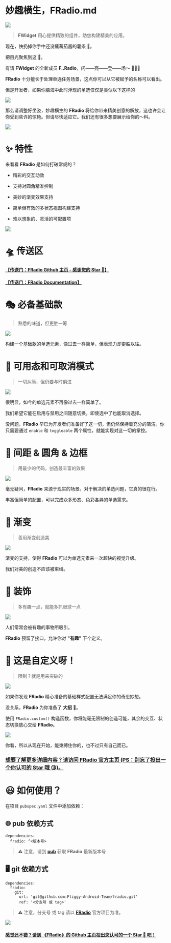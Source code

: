 # 妙趣横生，FRadio.md

[![](https://gw.alicdn.com/tfs/TB10J77tNv1gK0jSZFFXXb0sXXa-720-353.png)](https://github.com/Fliggy-Android-Team)

> **FWidget** 用心提供精致的组件，助您构建精美的应用。

现在，快扔掉你手中还没蘸蕃茄酱的薯条 🍟。

把目光聚焦到这 👀。

有请 **FWidget** 的全新成员 **F..Radio**，闪——亮——登——场～ 🎉🎉🎉


**FRadio** 十分擅长于处理单选任务场景，这点你可以从它被赋予的名称可以看出。

但是开发者，如果你脑海中此时浮现的单选仅仅是类似以下这样的

![](https://raw.githubusercontent.com/chenBingX/img/master/Flutter/fradio/old_fradio.png)

那么请调整好坐姿，妙趣横生的 **FRadio** 将给你带来精美创意的解放，这也许会让你受到些许的惊艳。但请尽快适应它。我们还有很多想要展示给你的～料。

![](https://raw.githubusercontent.com/chenBingX/img/master/Flutter/fradio/fradio_all.png)


# ✨ 特性

来看看 **FRadio** 是如何打破常规的？

- 精彩的交互动效

- 支持对圆角精准控制

- 美妙的渐变效果支持

- 简单但有效的多状态视图构建支持

- 难以想象的、灵活的可配置项

![](https://raw.githubusercontent.com/chenBingX/img/master/暴漫/images-2.jpg)


# 🛸 传送区

#### [【传送门：FRadio Github 主页 - 感谢您的 Star 🌟】](https://github.com/Fliggy-Android-Team/fradio)

#### [【传送门：FRadio Documentation】](https://pub.dev/documentation/fradio/latest/fradio/fradio-library.html)

# 🎭 必备基础款

> 熟悉的味道，但更胜一筹

![](https://raw.githubusercontent.com/chenBingX/img/master/Flutter/fradio/fradio_demo1.gif)

构建一个基础款的单选元素，像过去一样简单，但表现力却更胜以往。

# 📌 可用态和可取消模式

> 一切从简，但仍要与时俱进

![](https://raw.githubusercontent.com/chenBingX/img/master/Flutter/fradio/fradio_demo2.gif)

很明显，如今的单选元素不再像过去一样简单了。

我们希望它能在启用与禁用之间随意切换，即使选中了也能取消选择。

没问题，**FRadio** 早已为开发者们准备好了这一切，但仍然保持着充分的简洁。你只需要通过 `enable` 和 `toggleable` 两个属性，就能实现对这一切的掌控。

# 🔆 间距 & 圆角 & 边框

> 用最少的代码，创造最丰富的效果

![](https://raw.githubusercontent.com/chenBingX/img/master/Flutter/fradio/fradio_demo3.gif)

毫无疑问，**FRadio** 来源于现实的场景。对于解决的单选问题，它真的很在行。

丰富但简单的配置，可以完成众多形态、色彩各异的单选需求。

# 🌈 渐变

> 善用渐变创造美

![](https://raw.githubusercontent.com/chenBingX/img/master/Flutter/fradio/fradio_demo4.gif)

渐变的支持，使得 **FRadio** 可以为单选元素来一次超快的视觉升级。

我们对美的创造不应该被束缚。

# 🍭 装饰

> 多有趣一点，就能多抓眼球一点

![](https://raw.githubusercontent.com/chenBingX/img/master/Flutter/fradio/fradio_demo5.gif)

人们常常会被有趣的事物所吸引。

**FRadio** 预留了接口，允许你对 **"有趣"** 下个定义。

# 🎨 这是自定义呀！

> 限制？就是用来突破的

![](https://raw.githubusercontent.com/chenBingX/img/master/Flutter/fradio/fradio_demo6.gif)

如果你发现 **FRadio** 精心准备的基础样式配置无法满足你的奇思妙想。

没关系，**FRadio** 为你准备了 **大招** 🍾。

使用 `FRadio.custom()` 构造函数，你将能毫无限制的创造可能，其余的交互、状态切换放心交给 **FRadio**。

![](https://raw.githubusercontent.com/chenBingX/img/master/Flutter/fradio/fradio_demo7.gif)

你看，所以从现在开始，能束缚住你的，也不过只有自己而已。


### [想要了解更多详细内容？请访问 **FRadio** 官方主页 (PS：别忘了投出一个你认可的 **Star** 哦 😘)。](https://github.com/Fliggy-Android-Team/fradio)


# 😃 如何使用？

在项目 `pubspec.yaml` 文件中添加依赖：

## 🌐 pub 依赖方式

```
dependencies:
  fradio: ^<版本号>
```

> ⚠️ 注意，请到 [**pub**](https://pub.dev/packages/fradio) 获取 **FRadio** 最新版本号

## 🖥 git 依赖方式

```
dependencies:
  fradio:
    git:
      url: 'git@github.com:Fliggy-Android-Team/fradio.git'
      ref: '<分支号 或 tag>'
```

> ⚠️ 注意，分支号 或 tag 请以 [**FRadio**](https://github.com/Fliggy-Android-Team/fradio) 官方项目为准。


[![](https://raw.githubusercontent.com/chenBingX/img/master/暴漫/u=882152114,566911940&fm=26&gp=0.jpg)](https://github.com/Fliggy-Android-Team/fradio)

#### [感觉还不错？请到 《FRadio》的 Github 主页投出您认可的一个 Star 🌟 吧！](https://github.com/Fliggy-Android-Team/fradio)
